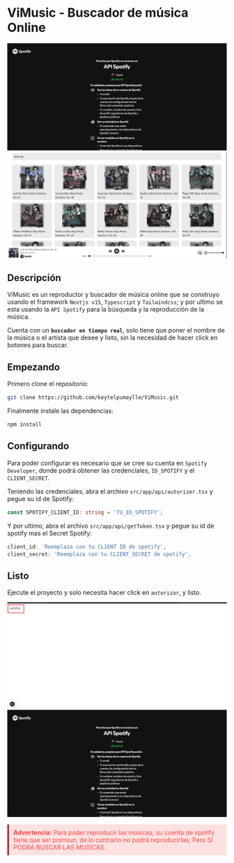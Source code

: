 # ViMusic - Buscador de música Online

![Captura de pantalla Api Spotify](./public/api-spotify.png)
![Captura de pantalla Buscar](./public/search.png)

## Descripción
ViMusic es un reproductor y buscador de música online que se construyo usando el framework `Nextjs v15`, `Typescript` y `Tailwindcss`; y por ultimo se esta usando la `API Spotify` para la búsqueda y la reproducción de la música.

Cuenta con un **`buscador en tiempo real`**, solo tiene que poner el nombre de la música o el artista que desee y listo, sin la necesidad de hacer click en botones para buscar.

## Empezando
Primero clone el repositorio:
```bash
git clone https://github.com/keytelpumaylle/ViMusic.git
```
Finalmente instale las dependencias:
```bash
npm install
```

## Configurando
Para poder configurar es necesario que se cree su cuenta en `Spotify Developer`, donde podrá obtener las credenciales, `ID_SPOTIFY` y el `CLIENT_SECRET`.

Teniendo las credenciales, abra el archivo `src/app/api/autorizer.tsx` y pegue su id de Spotify:
```typescript
const SPOTIFY_CLIENT_ID: string = 'TU_ID_SPOTIFY'; 
```
Y por ultimo, abra el archivo `src/app/api/getToken.tsx` y pegue su id de spotify mas el Secret Spotify:
```typescript
client_id: 'Reemplaza con tu CLIENT ID de spotify',
client_secret: 'Reemplaza con tu CLIENT_SECRET de spotify', 
```

## Listo

Ejecute el proyecto y solo necesita hacer click en `autorizar`, y listo.

![Captura de Pantalla Autorizar](./public/autorizer.png)
![Captura de Pantalla Api](./public/api-spotify.png)

<div style="background-color: #FF404025; color: #FF4040; padding: 10px; border-left: 4px solid #c62828;">
    <strong>Advertencia:</strong> 
    Para poder reproducir las músicas, su cuenta de spotify tiene que ser premiun, de lo contrario no podrá reproducirlas;
    Pero SI PODRA BUSCAR LAS MUSICAS.
</div>
